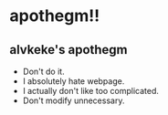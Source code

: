 # apothegm!!

## alvkeke's apothegm
- Don't do it.
- I absolutely hate webpage.
- I actually don't like too complicated.
- Don't modify unnecessary.
